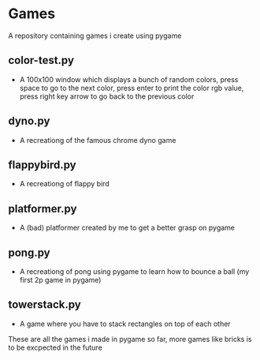 # Games
A repository containing games i create using pygame

## color-test.py
  - A 100x100 window which displays a bunch of random colors, press space to go to the next color, press enter to print the color rgb value, press right key arrow to go back to the previous color

## dyno.py
  - A recreationg of the famous chrome dyno game

## flappybird.py
  - A recreationg of flappy bird 

## platformer.py
  - A (bad) platformer created by me to get a better grasp on pygame

## pong.py
  - A recreationg of pong using pygame to learn how to bounce a ball (my first 2p game in pygame)

## towerstack.py
  - A game where you have to stack rectangles on top of each other

These are all the games i made in pygame so far, more games like bricks is to be excpected in the future
